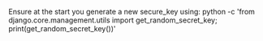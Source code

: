 Ensure at the start you generate a new secure_key using:
python -c 'from django.core.management.utils import get_random_secret_key; print(get_random_secret_key())'
